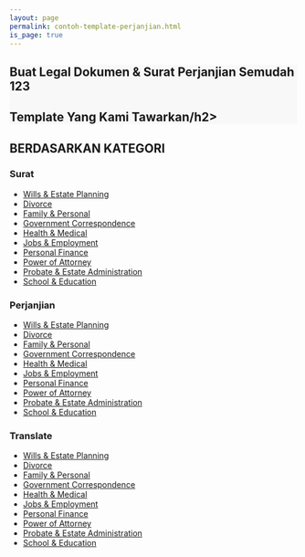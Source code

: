 ```yaml
---
layout: page
permalink: contoh-template-perjanjian.html
is_page: true
---
```

<section class="first-child text-center" style="background:#f8f8f8">
  <div class="container">
    <div class="row">
      <div class="col-md-12">
        <h1><strong>Buat Legal Dokumen &amp; Surat Perjanjian Semudah 123</strong></h1>
        <h2>Template Yang Kami Tawarkan/h2>
      </div>
    </div>
  </div>
</section>  
  
<div class="container">
  <div class="row">
    <div class="col-md-12 text-center">
      <h2 class="section-headers"><strong>BERDASARKAN KATEGORI</strong></h2>
    </div>
    <div class="col-md-4">
      <h3>Surat</h3>
      <ul><li><a href="/legal-forms-personal.rl#estate-planning" title="legal forms personal">Wills &amp; Estate Planning</a></li><li><a href="/legal-forms-personal.rl#family-personal-divorce-and-separation" title="legal forms personal">Divorce</a></li><li><a href="/legal-forms-personal.rl#family-personal" title="legal forms personal">Family &amp; Personal</a></li><li><a href="/legal-forms-personal.rl#government-letters" title="legal forms personal">Government Correspondence</a></li>
      <li><a href="/legal-forms-personal.rl#health-amp-medical" title="legal forms personal">Health &amp; Medical</a></li><li><a href="/legal-forms-personal.rl#employment" title="legal forms personal">Jobs &amp; Employment</a></li><li><a href="/legal-forms-personal.rl#personal-finance" title="legal forms personal">Personal Finance</a></li><li><a href="/legal-forms-personal.rl#power-of-attorney" title="legal forms personal">Power of Attorney</a></li><li><a href="/legal-forms-personal.rl#estate-administration" title="legal forms personal">Probate &amp; Estate Administration</a></li><li><a href="/legal-forms-personal.rl#school-amp-education" title="legal forms personal">School &amp; Education</a></li>
      </ul>
    </div>
    <div class="col-md-4">
      <h3>Perjanjian</h3>
      <ul><li><a href="/legal-forms-personal.rl#estate-planning" title="legal forms personal">Wills &amp; Estate Planning</a></li><li><a href="/legal-forms-personal.rl#family-personal-divorce-and-separation" title="legal forms personal">Divorce</a></li><li><a href="/legal-forms-personal.rl#family-personal" title="legal forms personal">Family &amp; Personal</a></li><li><a href="/legal-forms-personal.rl#government-letters" title="legal forms personal">Government Correspondence</a></li>
      <li><a href="/legal-forms-personal.rl#health-amp-medical" title="legal forms personal">Health &amp; Medical</a></li><li><a href="/legal-forms-personal.rl#employment" title="legal forms personal">Jobs &amp; Employment</a></li><li><a href="/legal-forms-personal.rl#personal-finance" title="legal forms personal">Personal Finance</a></li><li><a href="/legal-forms-personal.rl#power-of-attorney" title="legal forms personal">Power of Attorney</a></li><li><a href="/legal-forms-personal.rl#estate-administration" title="legal forms personal">Probate &amp; Estate Administration</a></li><li><a href="/legal-forms-personal.rl#school-amp-education" title="legal forms personal">School &amp; Education</a></li>
      </ul>
    </div>
    <div class="col-md-4">
      <h3>Translate</h3>
      <ul><li><a href="/legal-forms-personal.rl#estate-planning" title="legal forms personal">Wills &amp; Estate Planning</a></li><li><a href="/legal-forms-personal.rl#family-personal-divorce-and-separation" title="legal forms personal">Divorce</a></li><li><a href="/legal-forms-personal.rl#family-personal" title="legal forms personal">Family &amp; Personal</a></li><li><a href="/legal-forms-personal.rl#government-letters" title="legal forms personal">Government Correspondence</a></li>
      <li><a href="/legal-forms-personal.rl#health-amp-medical" title="legal forms personal">Health &amp; Medical</a></li><li><a href="/legal-forms-personal.rl#employment" title="legal forms personal">Jobs &amp; Employment</a></li><li><a href="/legal-forms-personal.rl#personal-finance" title="legal forms personal">Personal Finance</a></li><li><a href="/legal-forms-personal.rl#power-of-attorney" title="legal forms personal">Power of Attorney</a></li><li><a href="/legal-forms-personal.rl#estate-administration" title="legal forms personal">Probate &amp; Estate Administration</a></li><li><a href="/legal-forms-personal.rl#school-amp-education" title="legal forms personal">School &amp; Education</a></li>
      </ul>
    </div>
  </div>
</div>
